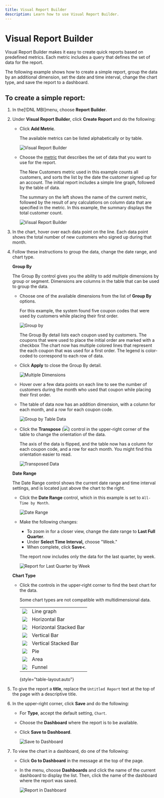 ```yaml
---
title: Visual Report Builder
description: Learn how to use Visual Report Builder.
---
```

# Visual Report Builder

Visual Report Builder makes it easy to create quick reports based on predefined metrics. Each metric includes a query that defines the set of data for the report.

The following example shows how to create a simple report, group the data by an additional dimension, set the date and time interval, change the chart type, and save the report to a dashboard.

## To create a simple report:

1. In the[!DNL MBI]menu, choose **Report Builder**.

1. Under **Visual Report Builder**, click **Create Report** and do the following:

    * Click **Add Metric**.

        The available metrics can be listed alphabetically or by table.

        ![Visual Report Builder](../../assets/magento-bi-visual-report-builder-add-metric.png)<!--{: .zoom}-->

    * Choose the [metric](../../data-user/reports/ess-manage-data-metrics.md) that describes the set of data that you want to use for the report.

        The New Customers metric used in this example counts all customers, and sorts the list by the date the customer signed up for an account. The initial report includes a simple line graph, followed by the table of data.

        The summary on the left shows the name of the current metric, followed by the result of any calculations on column data that are specified in the metric. In this example, the summary displays the total customer count.

        ![Visual Report Builder](../../assets/magento-bi-report-builder-untitled.png)<!--{: .zoom}-->

1. In the chart, hover over each data point on the line. Each data point shows the total number of new customers who signed up during that month.

1. Follow these instructions to group the data, change the date range, and chart type.

    **Group By**

    The Group By control gives you the ability to add multiple dimensions by group or segment. Dimensions are columns in the table that can be used to group the data.

    * Choose one of the available dimensions from the list of **Group By** options.

        For this example, the system found five coupon codes that were used by customers while placing their first order.

        ![Group by](../../assets/magento-bi-report-builder-group-by-dimensions.png)<!--{: .zoom}-->

        The Group By detail lists each coupon used by customers. The coupons that were used to place the initial order are marked with a checkbox The chart now has multiple colored lines that represent the each coupon that was used for a first order. The legend is color-coded to correspond to each row of data.

    * Click **Apply** to close the Group By detail.

        ![Multiple Dimensions](../../assets/magento-bi-report-builder-group-by-dimension-detail.png)<!--{: .zoom}-->

    * Hover over a few data points on each line to see the number of customers during the month who used that coupon while placing their first order.

    * The table of data now has an addition dimension, with a column for each month, and a row for each coupon code.

        ![Group by Table Data](../../assets/magento-bi-report-builder-group-by-table-data.png)<!--{: .zoom}-->

    * Click the **Transpose** (![](../../assets/magento-bi-btn-transpose.png)) control in the upper-right corner of the table to change the orientation of the data.

        The axis of the data is flipped, and the table now has a column for each coupon code, and a row for each month. You might find this orientation easier to read.

        ![Transposed Data](../../assets/magento-bi-report-builder-group-by-table-data-transposed.png)<!--{: .zoom}-->

    **Date Range**

    The Date Range control shows the current date range and time interval settings, and is located just above the chart to the right.

    * Click the **Date Range** control, which in this example is set to `All-Time by Month`.

        ![Date Range](../../assets/magento-bi-report-builder-date-range.png)<!--{: .zoom}-->

    * Make the following changes:

        * To zoom in for a closer view, change the date range to **Last Full Quarter**.
        * Under **Select Time Interval,** choose "Week."
        * When complete, click **Save<**.

        The report now includes only the data for the last quarter, by week.

        ![Report for Last Quarter by Week](../../assets/magento-bi-report-builder-date-range-quarter-by-week-chart.png)<!--{: .zoom}-->

    **Chart Type**

    * Click the controls in the upper-right corner to find the best chart for the data.

      Some chart types are not compatible with multidimensional data.

      | | |
      |-----|-----|
      | ![](../../assets/magento-bi-btn-chart-line.png) | Line graph |
      | ![](../../assets/magento-bi-btn-chart-horz-bar.png) | Horizontal Bar |
      | ![](../../assets/magento-bi-btn-chart-horz-stacked-bar.png) | Horizontal Stacked Bar |
      | ![](../../assets/magento-bi-btn-chart-vert-bar.png) | Vertical Bar|
      | ![](../../assets/magento-bi-btn-chart-vert-stacked-bar.png) | Vertical Stacked Bar|
      | ![](../../assets/magento-bi-btn-chart-pie.png) | Pie|
      | ![](../../assets/magento-bi-btn-chart-area.png) | Area|
      | ![](../../assets/magento-bi-btn-chart-funnel.png) | Funnel|

      {style="table-layout:auto"}

1. To give the report a **title**, replace the `Untitled Report` text at the top of the page with a descriptive title.

1. In the upper-right corner, click **Save** and do the following:

    * For **Type**, accept the default setting, `Chart`.

    * Choose the **Dashboard** where the report is to be available.

    * Click **Save to Dashboard**.

        ![Save to Dashboard](../../assets/magento-bi-report-builder-save-to-dashboard.png)<!--{: .zoom}-->

1. To view the chart in a dashboard, do one of the following:

    * Click **Go to Dashboard** in the message at the top of the page.

    * In the menu, choose **Dashboards** and click the name of the current dashboard to display the list. Then, click the name of the dashboard where the report was saved.

        ![Report in Dashboard](../../assets/magento-bi-report-builder-my-dashboard.png)<!--{: .zoom}-->
